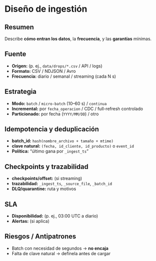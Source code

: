 # Diseño de ingestión

## Resumen
Describe **cómo entran los datos**, la **frecuencia**, y las **garantías** mínimas.

## Fuente
- **Origen:** (p. ej., `data/drops/*.csv` / API / logs)
- **Formato:** CSV / NDJSON / Avro
- **Frecuencia:** diario / semanal / streaming (cada N s)

## Estrategia
- **Modo:** `batch` / `micro-batch` (10–60 s) / `continua`
- **Incremental:** por `fecha_operacion` / CDC / full-refresh controlado
- **Particionado:** por fecha (`YYYY/MM/DD`) / otro

## Idempotencia y deduplicación
- **batch_id:** `hash(nombre_archivo + tamaño + mtime)`
- **clave natural:** `(fecha, id_cliente, id_producto)` o `event_id`
- **Política:** “último gana por `_ingest_ts`”

## Checkpoints y trazabilidad
- **checkpoints/offset:** (si streaming)
- **trazabilidad:** `_ingest_ts`, `_source_file`, `_batch_id`
- **DLQ/quarantine:** ruta y motivos

## SLA
- **Disponibilidad:** (p. ej., 03:00 UTC a diario)
- **Alertas:** (si aplica)

## Riesgos / Antipatrones
- Batch con necesidad de segundos → **no encaja**
- Falta de clave natural → defínela antes de cargar
